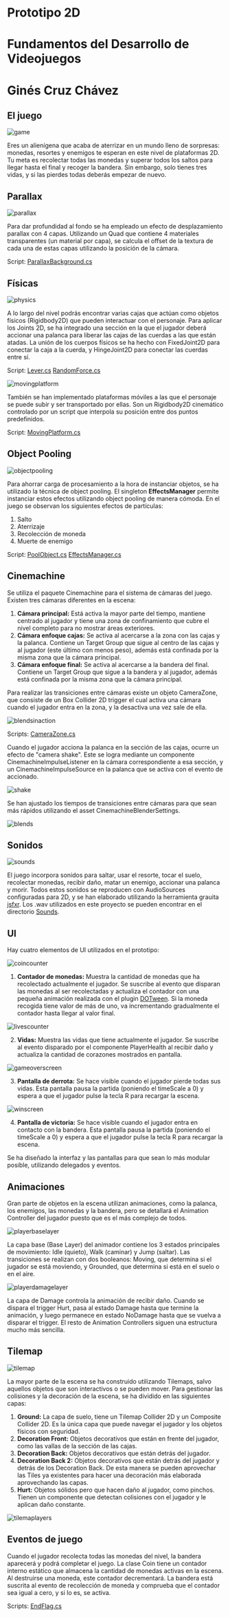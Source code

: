 # Prototipo 2D
# Fundamentos del Desarrollo de Videojuegos
# Ginés Cruz Chávez

## El juego

![game](ReadmeImages/game.png)

Eres un alienígena que acaba de aterrizar en un mundo lleno de sorpresas: monedas, resortes y enemigos te esperan en este nivel de plataformas 2D. Tu meta es recolectar todas las monedas y superar todos los saltos para llegar hasta el final y recoger la bandera. Sin embargo, solo tienes tres vidas, y si las pierdes todas deberás empezar de nuevo.

## Parallax

![parallax](ReadmeImages/parallax.gif)

Para dar profundidad al fondo se ha empleado un efecto de desplazamiento parallax con 4 capas. Utilizando un Quad que contiene 4 materiales transparentes (un material por capa), se calcula el offset de la textura de cada una de estas capas utilizando la posición de la cámara.

Script: [ParallaxBackground.cs](Assets/Scripts/Effects/ParallaxBackground.cs)

## Físicas

![physics](ReadmeImages/physics.gif)

A lo largo del nivel podrás encontrar varias cajas que actúan como objetos físicos (Rigidbody2D) que pueden interactuar con el personaje. Para aplicar los Joints 2D, se ha integrado una sección en la que el jugador deberá accionar una palanca para liberar las cajas de las cuerdas a las que están atadas. La unión de los cuerpos físicos se ha hecho con FixedJoint2D para conectar la caja a la cuerda, y HingeJoint2D para conectar las cuerdas entre sí.

Script: [Lever.cs](Assets/Scripts/LevelEntities/Lever.cs) [RandomForce.cs](Assets/Scripts/RandomForce.cs)

![movingplatform](ReadmeImages/movingplatform.gif)

También se han implementado plataformas móviles a las que el personaje se puede subir y ser transportado por ellas. Son un Rigidbody2D cinemático controlado por un script que interpola su posición entre dos puntos predefinidos.

Script: [MovingPlatform.cs](Assets/Scripts/LevelEntities/MovingPlatform.cs)

## Object Pooling

![objectpooling](ReadmeImages/objectpooling.gif)

Para ahorrar carga de procesamiento a la hora de instanciar objetos, se ha utilizado la técnica de object pooling. El singleton **EffectsManager** permite instanciar estos efectos utilizando object pooling de manera cómoda. En el juego se observan los siguientes efectos de partículas:

1. Salto
2. Aterrizaje
3. Recolección de moneda
4. Muerte de enemigo

Script: [PoolObject.cs](Assets/Scripts/Effects/PoolObject.cs) [EffectsManager.cs](Assets/Scripts/Effects/EffectsManager.cs)

## Cinemachine

Se utiliza el paquete Cinemachine para el sistema de cámaras del juego. Existen tres cámaras diferentes en la escena:
1. **Cámara principal:** Está activa la mayor parte del tiempo, mantiene centrado al jugador y tiene una zona de confinamiento que cubre el nivel completo para no mostrar áreas exteriores.
2. **Cámara enfoque cajas:** Se activa al acercarse a la zona con las cajas y la palanca. Contiene un Target Group que sigue al centro de las cajas y al jugador (este último con menos peso), además está confinada por la misma zona que la cámara principal.
2. **Cámara enfoque final:** Se activa al acercarse a la bandera del final. Contiene un Target Group que sigue a la bandera y al jugador, además está confinada por la misma zona que la cámara principal.

Para realizar las transiciones entre cámaras existe un objeto CameraZone, que consiste de un Box Collider 2D trigger el cual activa una cámara cuando el jugador entra en la zona, y la desactiva una vez sale de ella.

![blendsinaction](ReadmeImages/blendsinaction.gif)

Scripts: [CameraZone.cs](Assets/Scripts/Effects/CameraZone.cs)

Cuando el jugador acciona la palanca en la sección de las cajas, ocurre un efecto de "camera shake". Este se logra mediante un componente CinemachineImpulseListener en la cámara correspondiente a esa sección, y un CinemachineImpulseSource en la palanca que se activa con el evento de accionado.

![shake](ReadmeImages/shake.png)

Se han ajustado los tiempos de transiciones entre cámaras para que sean más rápidos utilizando el asset CinemachineBlenderSettings.

![blends](ReadmeImages/blends.png)

## Sonidos

![sounds](ReadmeImages/sounds.png)

El juego incorpora sonidos para saltar, usar el resorte, tocar el suelo, recolectar monedas, recibir daño, matar un enemigo, accionar una palanca y morir. Todos estos sonidos se reproducen con AudioSources configuradas para 2D, y se han elaborado utilizando la herramienta grauita [jsfxr](https://sfxr.me/). Los .wav utilizados en este proyecto se pueden encontrar en el directorio [Sounds](Assets/Sounds/).

## UI

Hay cuatro elementos de UI utilizados en el prototipo:

![coincounter](ReadmeImages/coincounter.png)

1. **Contador de monedas:** Muestra la cantidad de monedas que ha recolectado actualmente el jugador. Se suscribe al evento que disparan las monedas al ser recolectadas y actualiza el contador con una pequeña animación realizada con el plugin [DOTween](https://dotween.demigiant.com/). Si la moneda recogida tiene valor de más de uno, va incrementando gradualmente el contador hasta llegar al valor final.

![livescounter](ReadmeImages/livescounter.png)

2. **Vidas:** Muestra las vidas que tiene actualmente el jugador. Se suscribe al evento disparado por el componente PlayerHealth al recibir daño y actualiza la cantidad de corazones mostrados en pantalla.

![gameoverscreen](ReadmeImages/gameoverscreen.png)

3. **Pantalla de derrota:** Se hace visible cuando el jugador pierde todas sus vidas. Esta pantalla pausa la partida (poniendo el timeScale a 0) y espera a que el jugador pulse la tecla R para recargar la escena.

![winscreen](ReadmeImages/winscreen.png)

4. **Pantalla de victoria:** Se hace visible cuando el jugador entra en contacto con la bandera. Esta pantalla pausa la partida (poniendo el timeScale a 0) y espera a que el jugador pulse la tecla R para recargar la escena.

Se ha diseñado la interfaz y las pantallas para que sean lo más modular posible, utilizando delegados y eventos.

## Animaciones

Gran parte de objetos en la escena utilizan animaciones, como la palanca, los enemigos, las monedas y la bandera, pero se detallará el Animation Controller del jugador puesto que es el más complejo de todos.

![playerbaselayer](ReadmeImages/playerbaselayer.png)

La capa base (Base Layer) del animador contiene los 3 estados principales de movimiento: Idle (quieto), Walk (caminar) y Jump (saltar). Las transiciones se realizan con dos booleanos: Moving, que determina si el jugador se está moviendo, y Grounded, que determina si está en el suelo o en el aire.

![playerdamagelayer](ReadmeImages/playerdamagelayer.png)

La capa de Damage controla la animación de recibir daño. Cuando se dispara el trigger Hurt, pasa al estado Damage hasta que termine la animación, y luego permanece en estado NoDamage hasta que se vuelva a disparar el trigger. El resto de Animation Controllers siguen una estructura mucho más sencilla.

## Tilemap

![tilemap](ReadmeImages/tilemap.png)

La mayor parte de la escena se ha construido utilizando Tilemaps, salvo aquellos objetos que son interactivos o se pueden mover.
Para gestionar las colisiones y la decoración de la escena, se ha dividido en las siguientes capas:
1. **Ground:** La capa de suelo, tiene un Tilemap Collider 2D y un Composite Collider 2D. Es la única capa que puede navegar el jugador y los objetos físicos con seguridad.
2. **Decoration Front:** Objetos decorativos que están en frente del jugador, como las vallas de la sección de las cajas.
3. **Decoration Back:** Objetos decorativos que están detrás del jugador.
4. **Decoration Back 2:** Objetos decorativos que están detrás del jugador y detrás de los Decoration Back. De esta manera se pueden aprovechar las Tiles ya existentes para hacer una decoración más elaborada aprovechando las capas.
5. **Hurt:** Objetos sólidos pero que hacen daño al jugador, como pinchos. Tienen un componente que detectan colisiones con el jugador y le aplican daño constante.

![tilemaplayers](ReadmeImages/tilemaplayers.png)

## Eventos de juego

Cuando el jugador recolecta todas las monedas del nivel, la bandera aparecerá y podrá completar el juego. La clase Coin tiene un contador interno estático que almacena la cantidad de monedas activas en la escena. Al destruirse una moneda, este contador decrementará. La bandera está suscrita al evento de recolección de moneda y comprueba que el contador sea igual a cero, y si lo es, se activa.

Scripts: [EndFlag.cs](Assets/Scripts/LevelEntities/EndFlag.cs)